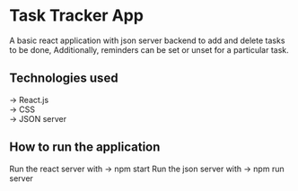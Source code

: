 # Task Tracker App
A basic react application with json server backend to add and delete tasks to be done, Additionally, reminders can be set or unset for a particular task.

## Technologies used
-> React.js \
-> CSS \
-> JSON server

## How to run the application
Run the react server with -> npm start
Run the json server with  -> npm run server
